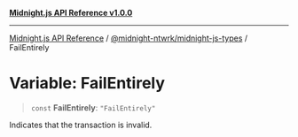 [**Midnight.js API Reference v1.0.0**](../../../README.md)

***

[Midnight.js API Reference](../../../packages.md) / [@midnight-ntwrk/midnight-js-types](../README.md) / FailEntirely

# Variable: FailEntirely

> `const` **FailEntirely**: `"FailEntirely"`

Indicates that the transaction is invalid.
